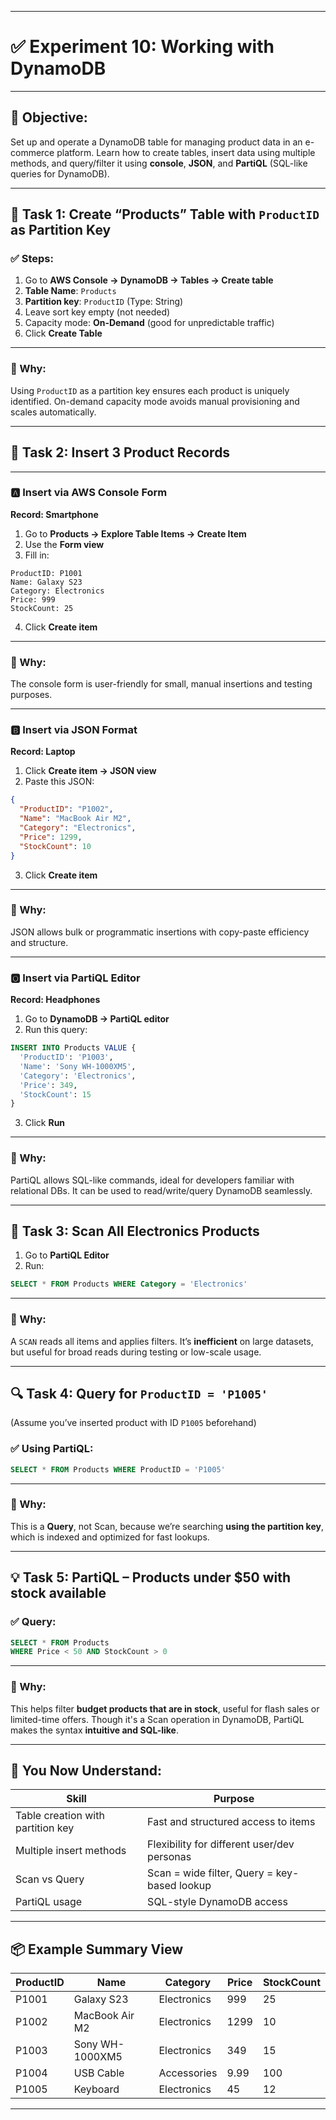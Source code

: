 
---

# ✅ **Experiment 10: Working with DynamoDB**

---

## 🎯 **Objective:**

Set up and operate a DynamoDB table for managing product data in an e-commerce platform. Learn how to create tables, insert data using multiple methods, and query/filter it using **console**, **JSON**, and **PartiQL** (SQL-like queries for DynamoDB).

---

## 🔧 **Task 1: Create “Products” Table with `ProductID` as Partition Key**

### ✅ Steps:

1. Go to **AWS Console → DynamoDB → Tables → Create table**
2. **Table Name**: `Products`
3. **Partition key**: `ProductID` (Type: String)
4. Leave sort key empty (not needed)
5. Capacity mode: **On-Demand** (good for unpredictable traffic)
6. Click **Create Table**

---

### 🧠 Why:

Using `ProductID` as a partition key ensures each product is uniquely identified. On-demand capacity mode avoids manual provisioning and scales automatically.

---

## 🔧 **Task 2: Insert 3 Product Records**

---

### 🅰️ **Insert via AWS Console Form**

**Record: Smartphone**

1. Go to **Products → Explore Table Items → Create Item**
2. Use the **Form view**
3. Fill in:

```plaintext
ProductID: P1001
Name: Galaxy S23
Category: Electronics
Price: 999
StockCount: 25
```

4. Click **Create item**

---

### 🧠 Why:

The console form is user-friendly for small, manual insertions and testing purposes.

---

### 🅱️ **Insert via JSON Format**

**Record: Laptop**

1. Click **Create item → JSON view**
2. Paste this JSON:

```json
{
  "ProductID": "P1002",
  "Name": "MacBook Air M2",
  "Category": "Electronics",
  "Price": 1299,
  "StockCount": 10
}
```

3. Click **Create item**

---

### 🧠 Why:

JSON allows bulk or programmatic insertions with copy-paste efficiency and structure.

---

### 🅾️ **Insert via PartiQL Editor**

**Record: Headphones**

1. Go to **DynamoDB → PartiQL editor**
2. Run this query:

```sql
INSERT INTO Products VALUE {
  'ProductID': 'P1003',
  'Name': 'Sony WH-1000XM5',
  'Category': 'Electronics',
  'Price': 349,
  'StockCount': 15
}
```

3. Click **Run**

---

### 🧠 Why:

PartiQL allows SQL-like commands, ideal for developers familiar with relational DBs. It can be used to read/write/query DynamoDB seamlessly.

---

## 🔎 **Task 3: Scan All Electronics Products**

1. Go to **PartiQL Editor**
2. Run:

```sql
SELECT * FROM Products WHERE Category = 'Electronics'
```

---

### 🧠 Why:

A `SCAN` reads all items and applies filters. It’s **inefficient** on large datasets, but useful for broad reads during testing or low-scale usage.

---

## 🔍 **Task 4: Query for `ProductID = 'P1005'`**

(Assume you’ve inserted product with ID `P1005` beforehand)

### ✅ Using PartiQL:

```sql
SELECT * FROM Products WHERE ProductID = 'P1005'
```

---

### 🧠 Why:

This is a **Query**, not Scan, because we’re searching **using the partition key**, which is indexed and optimized for fast lookups.

---

## 💡 **Task 5: PartiQL – Products under \$50 with stock available**

### ✅ Query:

```sql
SELECT * FROM Products 
WHERE Price < 50 AND StockCount > 0
```

---

### 🧠 Why:

This helps filter **budget products that are in stock**, useful for flash sales or limited-time offers. Though it's a Scan operation in DynamoDB, PartiQL makes the syntax **intuitive and SQL-like**.

---

## 🧠 You Now Understand:

| Skill                             | Purpose                                      |
| --------------------------------- | -------------------------------------------- |
| Table creation with partition key | Fast and structured access to items          |
| Multiple insert methods           | Flexibility for different user/dev personas  |
| Scan vs Query                     | Scan = wide filter, Query = key-based lookup |
| PartiQL usage                     | SQL-style DynamoDB access                    |

---

## 📦 Example Summary View

| ProductID | Name            | Category    | Price | StockCount |
| --------- | --------------- | ----------- | ----- | ---------- |
| P1001     | Galaxy S23      | Electronics | 999   | 25         |
| P1002     | MacBook Air M2  | Electronics | 1299  | 10         |
| P1003     | Sony WH-1000XM5 | Electronics | 349   | 15         |
| P1004     | USB Cable       | Accessories | 9.99  | 100        |
| P1005     | Keyboard        | Electronics | 45    | 12         |

---
